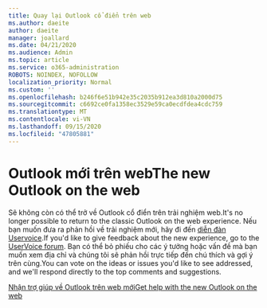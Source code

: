 ```yaml
---
title: Quay lại Outlook cổ điển trên web
ms.author: daeite
author: daeite
manager: joallard
ms.date: 04/21/2020
ms.audience: Admin
ms.topic: article
ms.service: o365-administration
ROBOTS: NOINDEX, NOFOLLOW
localization_priority: Normal
ms.custom: ''
ms.openlocfilehash: b246f6e51b942e35c2035b912ea3d810a2000d75
ms.sourcegitcommit: c6692ce0fa1358ec3529e59ca0ecdfdea4cdc759
ms.translationtype: MT
ms.contentlocale: vi-VN
ms.lasthandoff: 09/15/2020
ms.locfileid: "47805881"
---
```

# <a name="the-new-outlook-on-the-web"></a><span data-ttu-id="11de0-102">Outlook mới trên web</span><span class="sxs-lookup"><span data-stu-id="11de0-102">The new Outlook on the web</span></span>

<span data-ttu-id="11de0-103">Sẽ không còn có thể trở về Outlook cổ điển trên trải nghiệm web.</span><span class="sxs-lookup"><span data-stu-id="11de0-103">It's no longer possible to return to the classic Outlook on the web experience.</span></span> <span data-ttu-id="11de0-104">Nếu bạn muốn đưa ra phản hồi về trải nghiệm mới, hãy đi đến [diễn đàn Uservoice](https://go.microsoft.com/fwlink/?linkid=2103182).</span><span class="sxs-lookup"><span data-stu-id="11de0-104">If you'd like to give feedback about the new experience, go to the [UserVoice forum](https://go.microsoft.com/fwlink/?linkid=2103182).</span></span> <span data-ttu-id="11de0-105">Bạn có thể bỏ phiếu cho các ý tưởng hoặc vấn đề mà bạn muốn xem địa chỉ và chúng tôi sẽ phản hồi trực tiếp đến chú thích và gợi ý trên cùng.</span><span class="sxs-lookup"><span data-stu-id="11de0-105">You can vote on the ideas or issues you'd like to see addressed, and we'll respond directly to the top comments and suggestions.</span></span>

[<span data-ttu-id="11de0-106">Nhận trợ giúp về Outlook trên web mới</span><span class="sxs-lookup"><span data-stu-id="11de0-106">Get help with the new Outlook on the web</span></span>](https://support.office.com/article/017014cd-2ad0-41ab-8473-6bd8c349d4f8)